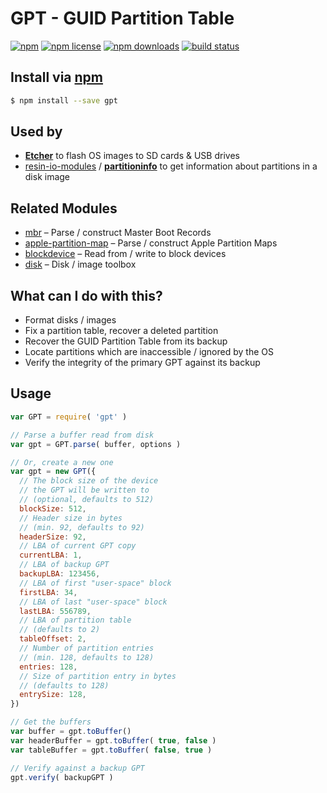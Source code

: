 # GPT - GUID Partition Table
[![npm](https://img.shields.io/npm/v/gpt.svg?style=flat-square)](https://npmjs.com/package/gpt)
[![npm license](https://img.shields.io/npm/l/gpt.svg?style=flat-square)](https://npmjs.com/package/gpt)
[![npm downloads](https://img.shields.io/npm/dm/gpt.svg?style=flat-square)](https://npmjs.com/package/gpt)
[![build status](https://img.shields.io/travis/jhermsmeier/node-gpt.svg?style=flat-square)](https://travis-ci.org/jhermsmeier/node-gpt)

## Install via [npm](https://npmjs.com)

```sh
$ npm install --save gpt
```

## Used by

- **[Etcher](https://github.com/resin-io/etcher)** to flash OS images to SD cards & USB drives
- [resin-io-modules](https://github.com/resin-io-modules) / **[partitioninfo](https://github.com/resin-io-modules/partitioninfo)** to get information about partitions in a disk image

## Related Modules

- [mbr](https://github.com/jhermsmeier/node-mbr) – Parse / construct Master Boot Records
- [apple-partition-map](https://github.com/jhermsmeier/node-gpt) – Parse / construct Apple Partition Maps
- [blockdevice](https://github.com/jhermsmeier/node-blockdevice) – Read from / write to block devices
- [disk](https://github.com/jhermsmeier/node-disk) – Disk / image toolbox

## What can I do with this?

- Format disks / images
- Fix a partition table, recover a deleted partition
- Recover the GUID Partition Table from its backup
- Locate partitions which are inaccessible / ignored by the OS
- Verify the integrity of the primary GPT against its backup

## Usage

```js
var GPT = require( 'gpt' )
```

```js
// Parse a buffer read from disk
var gpt = GPT.parse( buffer, options )
```

```js
// Or, create a new one
var gpt = new GPT({
  // The block size of the device
  // the GPT will be written to
  // (optional, defaults to 512)
  blockSize: 512,
  // Header size in bytes
  // (min. 92, defaults to 92)
  headerSize: 92,
  // LBA of current GPT copy
  currentLBA: 1,
  // LBA of backup GPT
  backupLBA: 123456,
  // LBA of first "user-space" block
  firstLBA: 34,
  // LBA of last "user-space" block
  lastLBA: 556789,
  // LBA of partition table
  // (defaults to 2)
  tableOffset: 2,
  // Number of partition entries
  // (min. 128, defaults to 128)
  entries: 128,
  // Size of partition entry in bytes
  // (defaults to 128)
  entrySize: 128,
})
```

```js
// Get the buffers
var buffer = gpt.toBuffer()
var headerBuffer = gpt.toBuffer( true, false )
var tableBuffer = gpt.toBuffer( false, true )
```

```js
// Verify against a backup GPT
gpt.verify( backupGPT )
```
